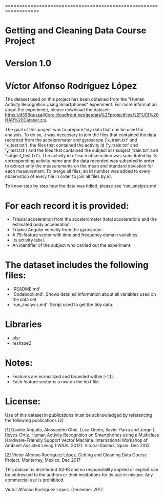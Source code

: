 ==================================================================
# Getting and Cleaning Data Course Project
Version 1.0
==================================================================
Víctor Alfonso Rodríguez López
==================================================================

The dataset used on this project has been obtained from the "Human Activity Recognition Using Smartphones" experiment. For more information about the experiment, please download the dataset: https://d396qusza40orc.cloudfront.net/getdata%2Fprojectfiles%2FUCI%20HAR%20Dataset.zip.

The goal of this project was to prepare tidy data that can be used for analysis. To do so, it was neccesary to join the files that contained the data recorded from the accelerometer and gyroscope ('x_train.txt' and 'x_test.txt'), the files that contained the activity id ('y_train.txt' and 'y_test.txt') and the files that contained the subject id ('subject_train.txt' and 'subject_test.txt'). The activity id of each observation was substituted by its corresponding activity name and the data recorded was subseted in order to extract only the measurements on the mean and standard deviation for each measurement. To merge all files, an id number was added to every observation of every file in order to join all files by id.

To know step by step how the data was tidied, please see 'run_analysis.md'.

For each record it is provided:
======================================
- Triaxial acceleration from the accelerometer (total acceleration) and the estimated body acceleration.
- Triaxial Angular velocity from the gyroscope. 
- A 79-feature vector with time and frequency domain variables. 
- Its activity label. 
- An identifier of the subject who carried out the experiment.

The dataset includes the following files:
=========================================
- 'README.md'
- 'Codebook.md': Shows detailed information about all variables used on the data set.
- 'run_analysis.md': Script used to get the tidy data.

Libraries
======
- plyr
- reshape2

Notes: 
======
- Features are normalized and bounded within [-1,1].
- Each feature vector is a row on the text file.

License:
========
Use of this dataset in publications must be acknowledged by referencing the following publications [2] 

[1] Davide Anguita, Alessandro Ghio, Luca Oneto, Xavier Parra and Jorge L. Reyes-Ortiz. Human Activity Recognition on Smartphones using a Multiclass Hardware-Friendly Support Vector Machine. International Workshop of Ambient Assisted Living (IWAAL 2012). Vitoria-Gasteiz, Spain. Dec 2012

[2] Víctor Alfonso Rodríguez López. Getting and Cleaning Data Course Project. Monterrey, Mexico. Dec 2017

This dataset is distributed AS-IS and no responsibility implied or explicit can be addressed to the authors or their institutions for its use or misuse. Any commercial use is prohibited.

Víctor Alfonso Rodríguez López. December 2017.

